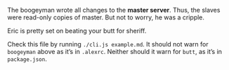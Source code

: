 The boogeyman wrote all changes to the **master server**.  Thus, the slaves
were read-only copies of master.  But not to worry, he was a cripple.

Eric is pretty set on beating your butt for sheriff.

Check this file by running `./cli.js example.md`.  It should not warn
for `boogeyman` above as it’s in `.alexrc`.  Neither should it warn
for `butt`, as it’s in `package.json`.
